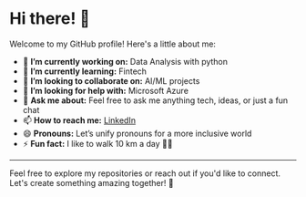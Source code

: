 # Hi there! 👋

Welcome to my GitHub profile! Here's a little about me:

- 🔭 **I’m currently working on:** Data Analysis with python 
- 🌱 **I’m currently learning:** Fintech  
- 👯 **I’m looking to collaborate on:** AI/ML projects  
- 🤔 **I’m looking for help with:** Microsoft Azure 
- 💬 **Ask me about:** Feel free to ask me anything tech, ideas, or just a fun chat  
- 📫 **How to reach me:**  [LinkedIn](https://www.linkedin.com/in/francis-tech/)
- 😄 **Pronouns:** Let’s unify pronouns for a more inclusive world 
- ⚡ **Fun fact:** I like to walk 10 km a day 🚶‍♂️

---

Feel free to explore my repositories or reach out if you'd like to connect. Let's create something amazing together! 🚀

